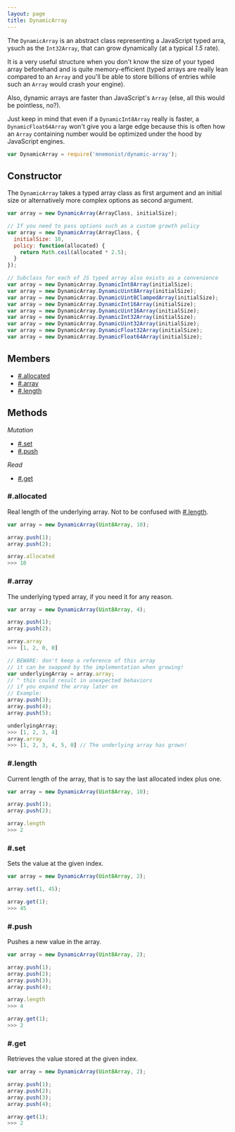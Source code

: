 ```yaml
---
layout: page
title: DynamicArray
---
```


The `DynamicArray` is an abstract class representing a JavaScript typed arra, ysuch as the `Int32Array`, that can grow dynamically (at a typical *1.5* rate).

It is a very useful structure when you don't know the size of your typed array beforehand and is quite memory-efficient (typed arrays are really lean compared to an `Array` and you'll be able to store billions of entries while such an `Array` would crash your engine).

Also, dynamic arrays are faster than JavaScript's `Array` (else, all this would be pointless, no?).

Just keep in mind that even if a `DynamicInt8Array` really is faster, a `DynamicFloat64Array` won't give you a large edge because this is often how an `Array` containing number would be optimized under the hood by JavaScript engines.

```js
var DynamicArray = require('mnemonist/dynamic-array');
```

## Constructor

The `DynamicArray` takes a typed array class as first argument and an initial size or alternatively more complex options as second argument.

```js
var array = new DynamicArray(ArrayClass, initialSize);

// If you need to pass options such as a custom growth policy
var array = new DynamicArray(ArrayClass, {
  initialSize: 10,
  policy: function(allocated) {
    return Math.ceil(allocated * 2.5);
  }
});

// Subclass for each of JS typed array also exists as a convenience
var array = new DynamicArray.DynamicInt8Array(initialSize);
var array = new DynamicArray.DynamicUint8Array(initialSize);
var array = new DynamicArray.DynamicUint8ClampedArray(initialSize);
var array = new DynamicArray.DynamicInt16Array(initialSize);
var array = new DynamicArray.DynamicUint16Array(initialSize);
var array = new DynamicArray.DynamicInt32Array(initialSize);
var array = new DynamicArray.DynamicUint32Array(initialSize);
var array = new DynamicArray.DynamicFloat32Array(initialSize);
var array = new DynamicArray.DynamicFloat64Array(initialSize);
```

## Members

* [#.allocated](#allocated)
* [#.array](#array)
* [#.length](#length)

## Methods

*Mutation*

* [#.set](#set)
* [#.push](#push)

*Read*

* [#.get](#get)

### #.allocated

Real length of the underlying array. Not to be confused with [#.length](#length).

```js
var array = new DynamicArray(Uint8Array, 10);

array.push(1);
array.push(2);

array.allocated
>>> 10
```

### #.array

The underlying typed array, if you need it for any reason.

```js
var array = new DynamicArray(Uint8Array, 4);

array.push(1);
array.push(2);

array.array
>>> [1, 2, 0, 0]

// BEWARE: don't keep a reference of this array
// it can be swapped by the implementation when growing!
var underlyingArray = array.array;
// ^ this could result in unexpected behaviors
// if you expand the array later on
// Example:
array.push(3);
array.push(4);
array.push(5);

underlyingArray;
>>> [1, 2, 3, 4]
array.array
>>> [1, 2, 3, 4, 5, 0] // The underlying array has grown!
```

### #.length

Current length of the array, that is to say the last allocated index plus one.

```js
var array = new DynamicArray(Uint8Array, 10);

array.push(1);
array.push(2);

array.length
>>> 2
```

### #.set

Sets the value at the given index.

```js
var array = new DynamicArray(Uint8Array, 2);

array.set(1, 45);

array.get(1);
>>> 45
```

### #.push

Pushes a new value in the array.

```js
var array = new DynamicArray(Uint8Array, 2);

array.push(1);
array.push(2);
array.push(3);
array.push(4);

array.length
>>> 4

array.get(1);
>>> 2
```

### #.get

Retrieves the value stored at the given index.

```js
var array = new DynamicArray(Uint8Array, 2);

array.push(1);
array.push(2);
array.push(3);
array.push(4);

array.get(1);
>>> 2
```
